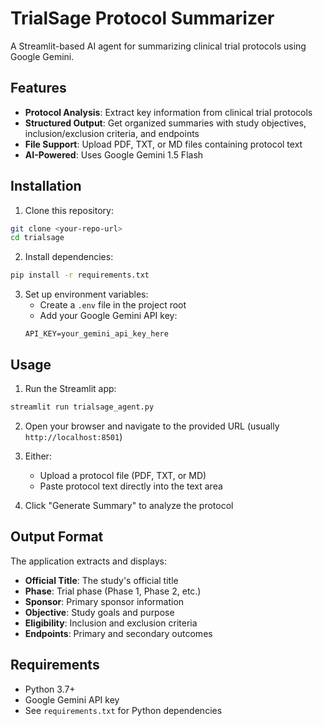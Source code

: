 # TrialSage Protocol Summarizer

A Streamlit-based AI agent for summarizing clinical trial protocols using Google Gemini.

## Features

- **Protocol Analysis**: Extract key information from clinical trial protocols
- **Structured Output**: Get organized summaries with study objectives, inclusion/exclusion criteria, and endpoints
- **File Support**: Upload PDF, TXT, or MD files containing protocol text
- **AI-Powered**: Uses Google Gemini 1.5 Flash

## Installation

1. Clone this repository:
```bash
git clone <your-repo-url>
cd trialsage
```

2. Install dependencies:
```bash
pip install -r requirements.txt
```

3. Set up environment variables:
   - Create a `.env` file in the project root
   - Add your Google Gemini API key:
   ```
   API_KEY=your_gemini_api_key_here
   ```

## Usage

1. Run the Streamlit app:
```bash
streamlit run trialsage_agent.py
```

2. Open your browser and navigate to the provided URL (usually `http://localhost:8501`)

3. Either:
   - Upload a protocol file (PDF, TXT, or MD)
   - Paste protocol text directly into the text area

4. Click "Generate Summary" to analyze the protocol

## Output Format

The application extracts and displays:
- **Official Title**: The study's official title
- **Phase**: Trial phase (Phase 1, Phase 2, etc.)
- **Sponsor**: Primary sponsor information
- **Objective**: Study goals and purpose
- **Eligibility**: Inclusion and exclusion criteria
- **Endpoints**: Primary and secondary outcomes

## Requirements

- Python 3.7+
- Google Gemini API key
- See `requirements.txt` for Python dependencies
